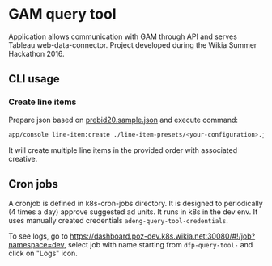 # GAM query tool

Application allows communication with GAM through API and serves Tableau web-data-connector. Project developed during the Wikia Summer Hackathon 2016.

## CLI usage

### Create line items

Prepare json based on [prebid20.sample.json](./line-item-presets/prebid20.sample.json) and execute command:

```bash
app/console line-item:create ./line-item-presets/<your-configuration>.json
``` 

It will create multiple line items in the provided order with associated creative.

## Cron jobs

A cronjob is defined in k8s-cron-jobs directory.
It is designed to periodically (4 times a day) approve suggested ad units.
It runs in k8s in the dev env.
It uses manually created credentials `adeng-query-tool-credentials`.

To see logs, go to https://dashboard.poz-dev.k8s.wikia.net:30080/#!/job?namespace=dev,
select job with name starting from `dfp-query-tool-` and click on "Logs" icon.
